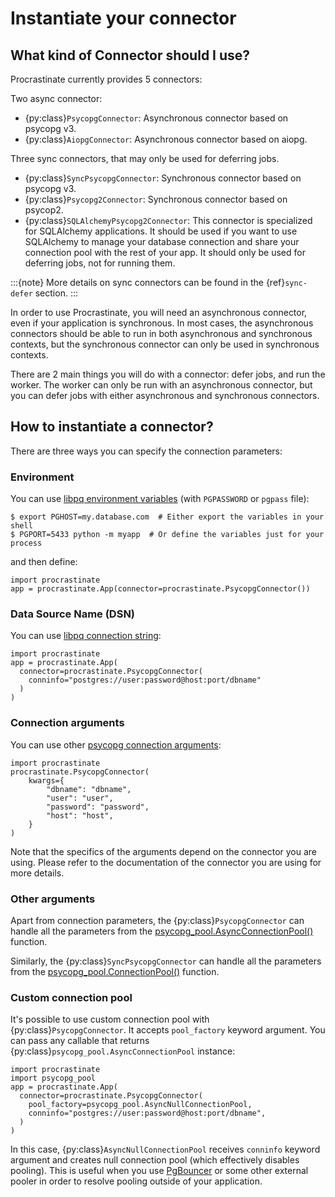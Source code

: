 # Instantiate your connector

## What kind of Connector should I use?

Procrastinate currently provides 5 connectors:

Two async connector:

- {py:class}`PsycopgConnector`: Asynchronous connector based on psycopg v3.
- {py:class}`AiopgConnector`: Asynchronous connector based on aiopg.

Three sync connectors, that may only be used for deferring jobs.

- {py:class}`SyncPsycopgConnector`: Synchronous connector based on psycopg v3.
- {py:class}`Psycopg2Connector`: Synchronous connector based on psycop2.
- {py:class}`SQLAlchemyPsycopg2Connector`: This connector is specialized for SQLAlchemy
  applications. It should be used if you want to use SQLAlchemy to manage your
  database connection and share your connection pool with the rest of your app.
  It should only be used for deferring jobs, not for running them.

:::{note}
More details on sync connectors can be found in the {ref}`sync-defer` section.
:::

In order to use Procrastinate, you will need an asynchronous connector, even if
your application is synchronous. In most cases, the asynchronous connectors
should be able to run in both asynchronous and synchronous contexts, but the
synchronous connector can only be used in synchronous contexts.

There are 2 main things you will do with a connector: defer jobs, and run the worker.
The worker can only be run with an asynchronous connector, but you can defer jobs
with either asynchronous and synchronous connectors.

## How to instantiate a connector?

There are three ways you can specify the connection parameters:

### Environment

You can use [libpq environment variables] (with `PGPASSWORD` or `pgpass` file):

```console
$ export PGHOST=my.database.com  # Either export the variables in your shell
$ PGPORT=5433 python -m myapp  # Or define the variables just for your process
```

and then define:

```
import procrastinate
app = procrastinate.App(connector=procrastinate.PsycopgConnector())
```

### Data Source Name (DSN)

You can use [libpq connection string]:

```
import procrastinate
app = procrastinate.App(
  connector=procrastinate.PsycopgConnector(
    conninfo="postgres://user:password@host:port/dbname"
  )
)
```

### Connection arguments

You can use other [psycopg connection arguments]:

```
import procrastinate
procrastinate.PsycopgConnector(
    kwargs={
        "dbname": "dbname",
        "user": "user",
        "password": "password",
        "host": "host",
    }
)
```

Note that the specifics of the arguments depend on the connector you are using.
Please refer to the documentation of the connector you are using for more details.

### Other arguments

Apart from connection parameters, the {py:class}`PsycopgConnector` can handle all the
parameters from the [psycopg_pool.AsyncConnectionPool()](https://www.psycopg.org/psycopg3/docs/api/pool.html#psycopg_pool.AsyncConnectionPool) function.

Similarly, the {py:class}`SyncPsycopgConnector` can handle all the parameters from the
[psycopg_pool.ConnectionPool()](https://www.psycopg.org/psycopg3/docs/api/pool.html#psycopg_pool.ConnectionPool) function.

### Custom connection pool

It's possible to use custom connection pool with {py:class}`PsycopgConnector`. It
accepts `pool_factory` keyword argument. You can pass any callable that returns
{py:class}`psycopg_pool.AsyncConnectionPool` instance:

```
import procrastinate
import psycopg_pool
app = procrastinate.App(
  connector=procrastinate.PsycopgConnector(
    pool_factory=psycopg_pool.AsyncNullConnectionPool,
    conninfo="postgres://user:password@host:port/dbname",
  )
)
```

In this case, {py:class}`AsyncNullConnectionPool` receives `conninfo` keyword argument
and creates null connection pool (which effectively disables pooling). This is useful
when you use [PgBouncer] or some other external pooler in order to resolve pooling outside
of your application.

[libpq connection string]: https://www.postgresql.org/docs/current/libpq-connect.html#LIBPQ-CONNSTRING
[libpq environment variables]: https://www.postgresql.org/docs/current/libpq-envars.html
[psycopg connection arguments]: https://www.postgresql.org/docs/current/libpq-connect.html#LIBPQ-CONNSTRING-KEYWORD-VALUE
[PgBouncer]: https://www.pgbouncer.org/
